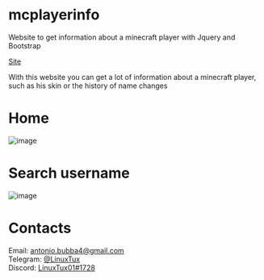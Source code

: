 # mcplayerinfo

Website to get information about a minecraft player with Jquery and Bootstrap

[Site](https://mcplayerinfo.glitch.me/)

With this website you can get a lot of information about a minecraft player, such as his skin or the history of name changes
# Home
![image](https://user-images.githubusercontent.com/62654448/139532308-b1dffe33-a538-4759-aea5-2015ce2d7fb8.png)
# Search username
![image](https://user-images.githubusercontent.com/62654448/139532316-3e6f8cbb-6e24-4eb8-9d3f-05e5afd5a534.png)

# Contacts
Email: antonio.bubba4@gmail.com  
Telegram: [@LinuxTux](https://telegram.me/LinuxTux)  
Discord: [LinuxTux01#1728](https://discordapp.com/users/575385203908935682)  
